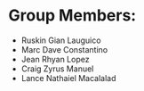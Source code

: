 # Group Members: 
- Ruskin Gian Lauguico 
- Marc Dave Constantino 
- Jean Rhyan Lopez 
- Craig Zyrus Manuel 
- Lance Nathaiel Macalalad
